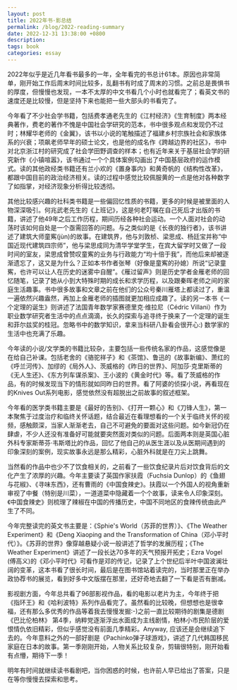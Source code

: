```yaml
---
layout: post
title: 2022年书·影总结
permalink: /blog/2022-reading-summary
date: 2022-12-31 13:38:00 +0800
description:
tags: book
categories: essay
---
```


2022年似乎是近几年看书最多的一年，全年看完的书总计61本。原因也非常简单，刚开始工作后周末时间比较多，乱翻书有时成了周末的习惯。之前总是畏惧书的厚度，但慢慢也发现，一本不太厚的中文书看几个小时也就看完了；看英文书的速度还是比较慢，但是坚持下来也能把一些大部头的书看完了。

今年看了不少社会学书籍，包括费孝通老先生的《江村经济》《生育制度》两本经典著作，费老的著作不愧是中国社会学研究的范本，书中很多观点和发现仍不过时；林耀华老师的《金翼》，该书以小说的笔触描述了福建乡村宗族社会和家族体系的兴衰；项飙老师早年的硕士论文，也是他的成名作《跨越边界的社区》，书中对北京浙江村的研究成了社会学田野调查的样本；也有近年来关于基层社会学的研究新作《小镇喧嚣》，该书通过一个个具体案例勾画出了中国基层政府的运作模式。读的其他政经类书籍还有兰小欢的《置身事内》和黄奇帆的《结构性改革》，都跟中国目前的政治经济相关。读的过程中感觉比较佩服黄的一点是他对各种数字了如指掌，对经济现象分析得比较透彻。

其他比较感兴趣的社科类书籍是一些偏回忆性质的书籍，更多的时候是被里面的人物深深吸引。何兆武老先生的《上班记》，这是何老叮嘱在自己死后才出版的书籍，讲述了他49年之后工作历程，期间历经各种社会运动。一个人面对社会的动荡时该如何自处是一个亟需回答的问题。与之类似的是《长夜的独行者》，该书讲述了建筑大师童寯(jùn)的故事。在建筑界，他与刘敦桢、梁思成、杨廷宝并称“中国近现代建筑四宗师”，他与梁思成同为清华学堂学生，在宾大留学时又做了一段时间的室友，梁思成曾赞叹童寯的业务与行政能力“均十倍于我”，而他后来却被逐渐遗忘了，这又是为什么？正如本书作者张琴（好像是童寯的孙媳）所说“记录童寯，也许可以让人在历史的迷雾中自醒”。《雁过留声》则是历史学者金雁老师的回忆随笔，记录了她从小到大特殊时期的成长和求学历程，以及跟秦晖老师之间的家庭生活趣事。书中很多故事和文章之前在他们的公众号秦川雁塔上都读过了，重温一遍依然兴趣盎然，再加上金雁老师的插图就更加相应成趣了。读的另一本书《一个定理的诞生》则讲述了法国青年数学家赛德里克·维拉尼（Cédric Villani）作为职业数学研究者生活中的点点滴滴，长久的探索与追寻终于换来了一个定理的诞生和菲尔兹奖的桂冠。忽略书中的数学知识，拿来当科研八卦看会很开心:) 数学家的生活中也充满了乐趣。

今年读的小说/文学类的书籍比较杂，主要包括一些传统名家的作品，这感觉像是在给自己补课。包括老舍的《骆驼祥子》和《茶馆》、鲁迅的《故事新编》、萧红的《呼兰河传》、加缪的《局外人》、茨威格的《昨日的世界》、阿加莎·克里斯蒂的《无人生还》、《东方列车谋杀案》、王小波的《黄金时代》等。看了茨威格的作品，有的时候发现当下的情形就如同昨日的世界。看了阿婆的侦探小说，再看现在的Knives Out系列电影，感觉依然没有超脱出之前故事的叙述框架。

今年看的医学类书籍主要是《最好的告别》、《打开一颗心》和《刀锋人生》，第一本聚焦于过度治疗和临终关怀话题，结合最近在看理想看的一个关于临终关怀的视频，感触颇深，当家人渐渐老去，自己不可避免的要面对这些问题。如今新冠仍在肆虐，不少人还没有准备好可能就要突然面对类似的问题。后面两本则是英国心脏外科专家斯蒂芬·韦斯塔比的作品，回忆了他自己的从医生涯以及从医期间遇到的印象深刻的案例，现实故事永远是那么精彩，心脏外科就是在刀尖上跳舞。

当然看的作品中也少不了饮食相关的，之前看了一些饮食纪录片后对饮食背后的文化产生了浓厚的兴趣。今年主要读了英国作家扶霞（Fuchsia Dunlop）的《鱼翅与花椒》、《寻味东西》，还有曹雨的《中国食辣史》。扶霞以一个外国人的视角重新审视了中餐（特别是川菜），一道道菜中隐藏着一个个故事，读来令人印象深刻。《中国食辣史》则梳理了辣椒在中国的传播历史，中国不同地区的食辣传统由此产生了不同。

今年完整读完的英文书主要是：《Sphie's World（苏菲的世界）》、《The Weather Experiment》和《Deng Xiaoping and the Transformation of China（邓小平时代）》。《苏菲的世界》像穿越悬疑小说一般讲述了哲学的发展历程；《The Weather Experiment》讲述了一段长达70多年的天气预报开拓史；Ezra Vogel (傅高义)的《邓小平时代》可看作是邓的传记，记录了上个世纪后半叶中国波澜壮阔的变革，这本书看了很长时间，最后是在图书馆站着读完的，当时那里正在举办政协荐书的展览，看到好多中文版摆在那里，还好奇地去翻了一下看是否有删减。

影视剧方面，今年总共看了96部影视作品，看的电影以老片为主，今年终于把《指环王》和《哈利波特》系列作品看完了。虽然看的比较晚，但想想也是很幸福，还有那么多优秀的作品等着我去慢慢发掘:-)之前一直比较期待的剧集是德剧《巴比伦柏林》 第4季，纳粹党逐渐浮出水面成为主线剧情，柏林小市民阶层的爱恨情仇依旧精彩，但似乎感觉没有前面几季精彩。Anyway, 应该还是会继续追下去的。今年意料之外的一部好剧是《Pachinko弹子球游戏》，讲述了几代韩国移民家庭在日本的故事。第一季刚刚开始，人物关系比较复杂，剪辑很特别，刚开始看有点懵，期待下一季！

明年有时间就继续读书看剧吧，当你困惑的时候，也许前人早已给出了答案，只是在等你慢慢去探索和思考。
